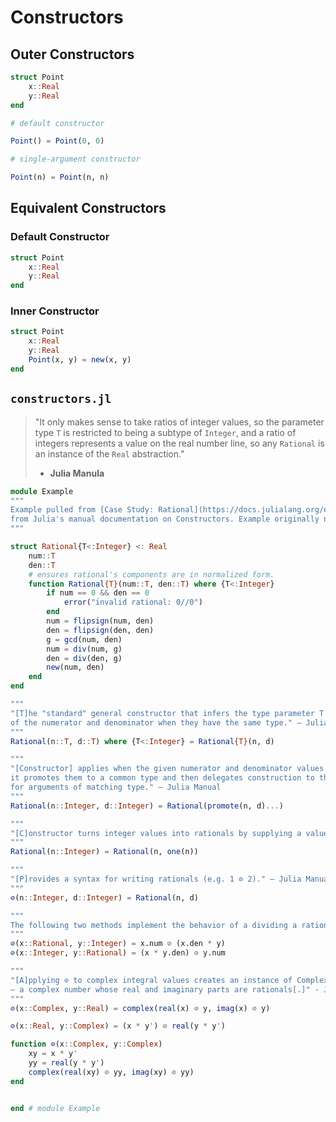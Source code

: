 # Constructors

## Outer Constructors

```julia
struct Point
    x::Real
    y::Real
end

# default constructor

Point() = Point(0, 0)

# single-argument constructor

Point(n) = Point(n, n)
```

## Equivalent Constructors

### Default Constructor

```julia
struct Point
    x::Real
    y::Real
end
```

### Inner Constructor

```julia
struct Point
    x::Real
    y::Real
    Point(x, y) = new(x, y)
end
```

## `constructors.jl`

> "It only makes sense to take ratios of integer values, so the parameter type `T` is 
> restricted to being a subtype of `Integer`, and a ratio of integers represents a value 
> on the real number line, so any `Rational` is an instance of the `Real` abstraction."
>
> - **Julia Manula**

```julia
module Example
"""
Example pulled from [Case Study: Rational](https://docs.julialang.org/en/v1/manual/constructors/)
from Julia's manual documentation on Constructors. Example originally named "OurRational".
"""

struct Rational{T<:Integer} <: Real
    num::T
    den::T
    # ensures rational's components are in normalized form.
    function Rational{T}(num::T, den::T) where {T<:Integer}
        if num == 0 && den == 0
            error("invalid rational: 0//0")
        end
        num = flipsign(num, den)
        den = flipsign(den, den)
        g = gcd(num, den)
        num = div(num, g)
        den = div(den, g)
        new(num, den)
    end
end

"""
"[T]he "standard" general constructor that infers the type parameter T from the type 
of the numerator and denominator when they have the same type." — Julia Manual
"""
Rational(n::T, d::T) where {T<:Integer} = Rational{T}(n, d)

"""
"[Constructor] applies when the given numerator and denominator values have different types: 
it promotes them to a common type and then delegates construction to the outer constructor 
for arguments of matching type." — Julia Manual
"""
Rational(n::Integer, d::Integer) = Rational(promote(n, d)...)

"""
"[C]onstructor turns integer values into rationals by supplying a value of 1 as the denominator." — Julia Manual
"""
Rational(n::Integer) = Rational(n, one(n))

"""
"[P]rovides a syntax for writing rationals (e.g. 1 ⊘ 2)." — Julia Manual
"""
⊘(n::Integer, d::Integer) = Rational(n, d)

"""
The following two methods implement the behavior of a dividing a rational by an integer.
"""
⊘(x::Rational, y::Integer) = x.num ⊘ (x.den * y)
⊘(x::Integer, y::Rational) = (x * y.den) ⊘ y.num

"""
"[A]pplying ⊘ to complex integral values creates an instance of Complex{<:OurRational} 
– a complex number whose real and imaginary parts are rationals[.]" - Julia Manual
"""
⊘(x::Complex, y::Real) = complex(real(x) ⊘ y, imag(x) ⊘ y)

⊘(x::Real, y::Complex) = (x * y') ⊘ real(y * y')

function ⊘(x::Complex, y::Complex)
    xy = x * y'
    yy = real(y * y')
    complex(real(xy) ⊘ yy, imag(xy) ⊘ yy)
end


end # module Example
```
